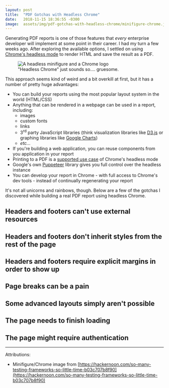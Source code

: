 ```yaml
---
layout: post
title:  "PDF Gotchas with Headless Chrome"
date:   2018-11-15 18:36:55 -0300
image:  assets/img/pdf-gotchas-with-headless-chrome/minifigure-chrome.jpg
---
```


Generating PDF reports is one of those features that _every_ enterprise developer will implement at some point in their career.  I had my turn a few weeks ago.  After exploring the available options, I settled on using [Chrome's headless mode](https://developers.google.com/web/updates/2017/04/headless-chrome) to render HTML and save the result as a PDF.  

<figure>
    <img src="{{ 'assets/img/pdf-gotchas-with-headless-chrome/minifigure-chrome.jpg' | relative_url }}" alt="A headless minifigure and a Chrome logo" />
    <figcaption>"Headless Chrome" just sounds so.... gruesome.</figcaption>
</figure>

This approach seems kind of weird and a bit overkill at first, but it has a number of pretty huge advantages:

- You can build your reports using the most popular layout system in the world (HTML/CSS)
- Anything that can be rendered in a webpage can be used in a report, including:
    - images
    - custom fonts
    - links
    - 3<sup>rd</sup> party JavaScript libraries (think visualization libraries like [D3.js](https://d3js.org/) or graphing libraries like [Google Charts](https://developers.google.com/chart/))
    - _etc..._
- If you're building a web application, you can reuse components from you application in your report
- Printing to a PDF is a [supported use case](https://developers.google.com/web/updates/2017/04/headless-chrome#create_a_pdf_dom) of Chrome's headless mode
- Google's own [Puppeteer](https://pptr.dev/) library gives you full control over the headless instance
- You can develop your report in Chrome - with full access to Chrome's dev tools - instead of continually regenerating your report

It's not all unicorns and rainbows, though.  Below are a few of the gotchas I discovered while building a real PDF report using headless Chrome.

## Headers and footers can't use external resources

## Headers and footers don't inherit styles from the rest of the page

## Headers and footers require explicit margins in order to show up

## Page breaks can be a pain

## Some advanced layouts simply aren't possible

## The page needs to finish loading

## The page might require authentication

----

Attributions:
- Minifigure/Chrome image from [https://hackernoon.com/so-many-testing-frameworks-so-little-time-b03c707b8f90](https://hackernoon.com/so-many-testing-frameworks-so-little-time-b03c707b8f90)
